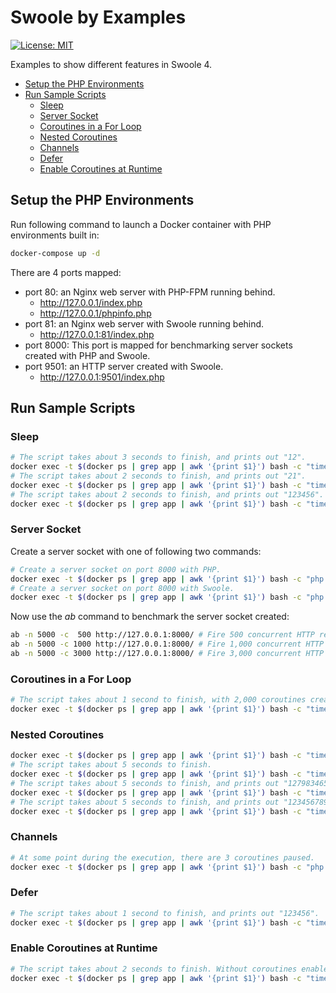 # Swoole by Examples

[![License: MIT](https://img.shields.io/badge/License-MIT-yellow.svg)](https://github.com/deminy/swoole-by-examples/blob/master/LICENSE.txt)

Examples to show different features in Swoole 4.

* [Setup the PHP Environments](#setup-the-php-environments)
* [Run Sample Scripts](#run-sample-scripts)
   * [Sleep](#sleep)
   * [Server Socket](#server-socket)
   * [Coroutines in a For Loop](#coroutines-in-a-for-loop)
   * [Nested Coroutines](#nested-coroutines)
   * [Channels](#channels)
   * [Defer](#defer)
   * [Enable Coroutines at Runtime](#enable-coroutines-at-runtime)

## Setup the PHP Environments

Run following command to launch a Docker container with PHP environments built in:

```bash
docker-compose up -d
```

There are 4 ports mapped:

* port 80: an Nginx web server with PHP-FPM running behind.
    * http://127.0.0.1/index.php
    * http://127.0.0.1/phpinfo.php
* port 81: an Nginx web server with Swoole running behind.
    * http://127.0.0.1:81/index.php
* port 8000: This port is mapped for benchmarking server sockets created with PHP and Swoole.
* port 9501: an HTTP server created with Swoole.
    * http://127.0.0.1:9501/index.php

## Run Sample Scripts

### Sleep

```bash
# The script takes about 3 seconds to finish, and prints out "12".
docker exec -t $(docker ps | grep app | awk '{print $1}') bash -c "time php php/sleep.php"
# The script takes about 2 seconds to finish, and prints out "21".
docker exec -t $(docker ps | grep app | awk '{print $1}') bash -c "time php swoole/sleep1.php"
# The script takes about 2 seconds to finish, and prints out "123456".
docker exec -t $(docker ps | grep app | awk '{print $1}') bash -c "time php swoole/sleep2.php"
```

### Server Socket

Create a server socket with one of following two commands:

```bash
# Create a server socket on port 8000 with PHP.
docker exec -t $(docker ps | grep app | awk '{print $1}') bash -c "php php/socket.php"
# Create a server socket on port 8000 with Swoole.
docker exec -t $(docker ps | grep app | awk '{print $1}') bash -c "php swoole/socket.php"
```

Now use the _ab_ command to benchmark the server socket created:

```bash
ab -n 5000 -c  500 http://127.0.0.1:8000/ # Fire 500 concurrent HTTP requests.
ab -n 5000 -c 1000 http://127.0.0.1:8000/ # Fire 1,000 concurrent HTTP requests.
ab -n 5000 -c 3000 http://127.0.0.1:8000/ # Fire 3,000 concurrent HTTP requests.
```

### Coroutines in a For Loop

```bash
# The script takes about 1 second to finish, with 2,000 coroutines created.
docker exec -t $(docker ps | grep app | awk '{print $1}') bash -c "time php swoole/for.php"
```

### Nested Coroutines

```bash
docker exec -t $(docker ps | grep app | awk '{print $1}') bash -c "time php swoole/nested1.php"
# The script takes about 5 seconds to finish.
docker exec -t $(docker ps | grep app | awk '{print $1}') bash -c "time php swoole/nested2.php"
# The script takes about 5 seconds to finish, and prints out "127983465".
docker exec -t $(docker ps | grep app | awk '{print $1}') bash -c "time php swoole/nested3.php"
# The script takes about 5 seconds to finish, and prints out "123456789".
docker exec -t $(docker ps | grep app | awk '{print $1}') bash -c "time php swoole/nested4.php"
```

### Channels

```bash
# At some point during the execution, there are 3 coroutines paused.
docker exec -t $(docker ps | grep app | awk '{print $1}') bash -c "php swoole/channel.php"
```

### Defer

```bash
# The script takes about 1 second to finish, and prints out "123456".
docker exec -t $(docker ps | grep app | awk '{print $1}') bash -c "time php swoole/defer.php"
```

### Enable Coroutines at Runtime

```bash
# The script takes about 2 seconds to finish. Without coroutines enabled at runtime, it takes about 3 seconds to finish.
docker exec -t $(docker ps | grep app | awk '{print $1}') bash -c "time php swoole/enable-coroutine.php"
```

